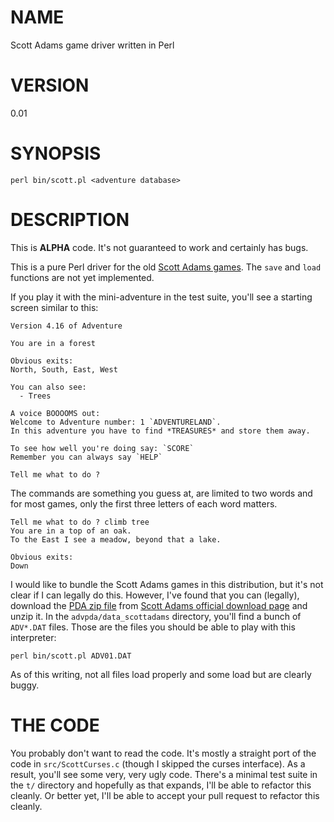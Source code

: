 # NAME

Scott Adams game driver written in Perl

# VERSION

0.01

# SYNOPSIS

    perl bin/scott.pl <adventure database>

# DESCRIPTION

This is __ALPHA__ code. It's not guaranteed to work and certainly has bugs.

This is a pure Perl driver for the old [Scott Adams games](http://en.wikipedia.org/wiki/Scott_Adams_\(game_designer\)).
The `save` and `load` functions are not yet implemented.

If you play it with the mini-adventure in the test suite, you'll see a
starting screen similar to this:

    Version 4.16 of Adventure

    You are in a forest

    Obvious exits:
    North, South, East, West

    You can also see:
      - Trees

    A voice BOOOOMS out:
    Welcome to Adventure number: 1 `ADVENTURELAND`.
    In this adventure you have to find *TREASURES* and store them away.

    To see how well you're doing say: `SCORE`
    Remember you can always say `HELP`

    Tell me what to do ?

The commands are something you guess at, are limited to two words and for most
games, only the first three letters of each word matters.

    Tell me what to do ? climb tree
    You are in a top of an oak.
    To the East I see a meadow, beyond that a lake.

    Obvious exits:
    Down

I would like to bundle the Scott Adams games in this distribution, but it's
not clear if I can legally do this. However, I've found that you can
(legally), download the [PDA zip file](http://www.msadams.com/downloads/advpda.zip)
from [Scott Adams official download page](http://www.msadams.com/downloads.htm)
and unzip it. In the `advpda/data_scottadams` directory, you'll find a bunch
of `ADV*.DAT` files. Those are the files you should be able to play with this
interpreter:

    perl bin/scott.pl ADV01.DAT

As of this writing, not all files load properly and some load but are clearly
buggy.

# THE CODE

You probably don't want to read the code. It's mostly a straight port of the
code in `src/ScottCurses.c` (though I skipped the curses interface). As a
result, you'll see some very, very ugly code. There's a minimal test suite in
the `t/` directory and hopefully as that expands, I'll be able to refactor
this cleanly. Or better yet, I'll be able to accept your pull request to
refactor this cleanly.
